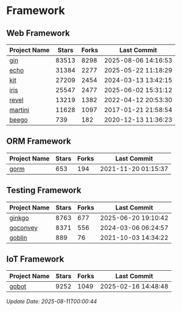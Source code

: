 # Framework

## Web Framework
| Project Name | Stars | Forks | Last Commit |
| ------------ | ----- | ----- | ----------- |
| [gin](https://github.com/gin-gonic/gin) | 83513 | 8298 | 2025-08-06 14:16:53 |
| [echo](https://github.com/labstack/echo) | 31384 | 2277 | 2025-05-22 11:18:29 |
| [kit](https://github.com/go-kit/kit) | 27209 | 2454 | 2024-03-13 13:42:15 |
| [iris](https://github.com/kataras/iris) | 25547 | 2477 | 2025-06-02 15:31:12 |
| [revel](https://github.com/revel/revel) | 13219 | 1382 | 2022-04-12 20:53:30 |
| [martini](https://github.com/go-martini/martini) | 11628 | 1097 | 2017-01-21 21:58:54 |
| [beego](https://github.com/astaxie/beego) | 739 | 182 | 2020-12-13 11:36:23 |

## ORM Framework
| Project Name | Stars | Forks | Last Commit |
| ------------ | ----- | ----- | ----------- |
| [gorm](https://github.com/jinzhu/gorm) | 653 | 194 | 2021-11-20 01:15:37 |

## Testing Framework
| Project Name | Stars | Forks | Last Commit |
| ------------ | ----- | ----- | ----------- |
| [ginkgo](https://github.com/onsi/ginkgo) | 8763 | 677 | 2025-06-20 19:10:42 |
| [goconvey](https://github.com/smartystreets/goconvey) | 8371 | 556 | 2024-03-06 06:24:57 |
| [goblin](https://github.com/franela/goblin) | 889 | 76 | 2021-10-03 14:34:22 |

## IoT Framework
| Project Name | Stars | Forks | Last Commit |
| ------------ | ----- | ----- | ----------- |
| [gobot](https://github.com/hybridgroup/gobot) | 9252 | 1049 | 2025-02-16 14:48:48 |

*Update Date: 2025-08-11T00:00:44*